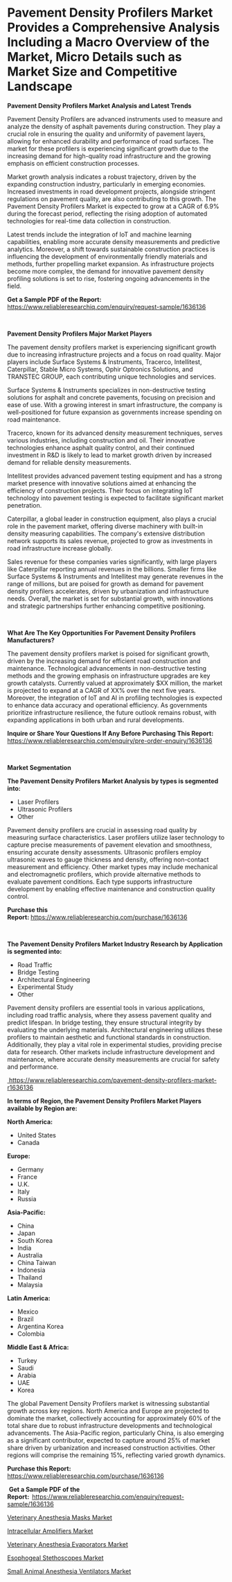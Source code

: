 <p><h1>Pavement Density Profilers Market Provides a Comprehensive Analysis Including a Macro Overview of the Market, Micro Details such as Market Size and Competitive Landscape</h1></p><p><strong>Pavement Density Profilers Market Analysis and Latest Trends</strong></p>
<p><p>Pavement Density Profilers are advanced instruments used to measure and analyze the density of asphalt pavements during construction. They play a crucial role in ensuring the quality and uniformity of pavement layers, allowing for enhanced durability and performance of road surfaces. The market for these profilers is experiencing significant growth due to the increasing demand for high-quality road infrastructure and the growing emphasis on efficient construction processes.</p><p>Market growth analysis indicates a robust trajectory, driven by the expanding construction industry, particularly in emerging economies. Increased investments in road development projects, alongside stringent regulations on pavement quality, are also contributing to this growth. The Pavement Density Profilers Market is expected to grow at a CAGR of 6.9% during the forecast period, reflecting the rising adoption of automated technologies for real-time data collection in construction.</p><p>Latest trends include the integration of IoT and machine learning capabilities, enabling more accurate density measurements and predictive analytics. Moreover, a shift towards sustainable construction practices is influencing the development of environmentally friendly materials and methods, further propelling market expansion. As infrastructure projects become more complex, the demand for innovative pavement density profiling solutions is set to rise, fostering ongoing advancements in the field.</p></p>
<p><strong>Get a Sample PDF of the Report:&nbsp;</strong> <a href="https://www.reliableresearchiq.com/enquiry/request-sample/1636136?utm_campaign=1842&utm_medium=2&utm_source=Github&utm_content=ia&utm_term=23032025&utm_id=pavement-density-profilers">https://www.reliableresearchiq.com/enquiry/request-sample/1636136</a></p>
<p>&nbsp;</p>
<p><strong>Pavement Density Profilers Major Market Players</strong></p>
<p><p>The pavement density profilers market is experiencing significant growth due to increasing infrastructure projects and a focus on road quality. Major players include Surface Systems & Instruments, Tracerco, Intellitest, Caterpillar, Stable Micro Systems, Ophir Optronics Solutions, and TRANSTEC GROUP, each contributing unique technologies and services.</p><p>Surface Systems & Instruments specializes in non-destructive testing solutions for asphalt and concrete pavements, focusing on precision and ease of use. With a growing interest in smart infrastructure, the company is well-positioned for future expansion as governments increase spending on road maintenance.</p><p>Tracerco, known for its advanced density measurement techniques, serves various industries, including construction and oil. Their innovative technologies enhance asphalt quality control, and their continued investment in R&D is likely to lead to market growth driven by increased demand for reliable density measurements.</p><p>Intellitest provides advanced pavement testing equipment and has a strong market presence with innovative solutions aimed at enhancing the efficiency of construction projects. Their focus on integrating IoT technology into pavement testing is expected to facilitate significant market penetration.</p><p>Caterpillar, a global leader in construction equipment, also plays a crucial role in the pavement market, offering diverse machinery with built-in density measuring capabilities. The company's extensive distribution network supports its sales revenue, projected to grow as investments in road infrastructure increase globally.</p><p>Sales revenue for these companies varies significantly, with large players like Caterpillar reporting annual revenues in the billions. Smaller firms like Surface Systems & Instruments and Intellitest may generate revenues in the range of millions, but are poised for growth as demand for pavement density profilers accelerates, driven by urbanization and infrastructure needs. Overall, the market is set for substantial growth, with innovations and strategic partnerships further enhancing competitive positioning.</p></p>
<p>&nbsp;</p>
<p><strong>What Are The Key Opportunities For Pavement Density Profilers Manufacturers?</strong></p>
<p><p>The pavement density profilers market is poised for significant growth, driven by the increasing demand for efficient road construction and maintenance. Technological advancements in non-destructive testing methods and the growing emphasis on infrastructure upgrades are key growth catalysts. Currently valued at approximately $XX million, the market is projected to expand at a CAGR of XX% over the next five years. Moreover, the integration of IoT and AI in profiling technologies is expected to enhance data accuracy and operational efficiency. As governments prioritize infrastructure resilience, the future outlook remains robust, with expanding applications in both urban and rural developments.</p></p>
<p><strong>Inquire or Share Your Questions If Any Before Purchasing This Report:</strong> <a href="https://www.reliableresearchiq.com/enquiry/pre-order-enquiry/1636136?utm_campaign=1842&utm_medium=2&utm_source=Github&utm_content=ia&utm_term=23032025&utm_id=pavement-density-profilers">https://www.reliableresearchiq.com/enquiry/pre-order-enquiry/1636136</a></p>
<p>&nbsp;</p>
<p><strong>Market Segmentation</strong></p>
<p><strong>The Pavement Density Profilers Market Analysis by types is segmented into:</strong></p>
<p><ul><li>Laser Profilers</li><li>Ultrasonic Profilers</li><li>Other</li></ul></p>
<p><p>Pavement density profilers are crucial in assessing road quality by measuring surface characteristics. Laser profilers utilize laser technology to capture precise measurements of pavement elevation and smoothness, ensuring accurate density assessments. Ultrasonic profilers employ ultrasonic waves to gauge thickness and density, offering non-contact measurement and efficiency. Other market types may include mechanical and electromagnetic profilers, which provide alternative methods to evaluate pavement conditions. Each type supports infrastructure development by enabling effective maintenance and construction quality control.</p></p>
<p><strong>Purchase this Report:&nbsp;</strong><a href="https://www.reliableresearchiq.com/purchase/1636136?utm_campaign=1842&utm_medium=2&utm_source=Github&utm_content=ia&utm_term=23032025&utm_id=pavement-density-profilers">https://www.reliableresearchiq.com/purchase/1636136</a></p>
<p>&nbsp;</p>
<p><strong>The Pavement Density Profilers Market Industry Research by Application is segmented into:</strong></p>
<p><ul><li>Road Traffic</li><li>Bridge Testing</li><li>Architectural Engineering</li><li>Experimental Study</li><li>Other</li></ul></p>
<p><p>Pavement density profilers are essential tools in various applications, including road traffic analysis, where they assess pavement quality and predict lifespan. In bridge testing, they ensure structural integrity by evaluating the underlying materials. Architectural engineering utilizes these profilers to maintain aesthetic and functional standards in construction. Additionally, they play a vital role in experimental studies, providing precise data for research. Other markets include infrastructure development and maintenance, where accurate density measurements are crucial for safety and performance.</p></p>
<p><a href="https://www.reliableresearchiq.com/pavement-density-profilers-market-r1636136?utm_campaign=1842&utm_medium=2&utm_source=Github&utm_content=ia&utm_term=23032025&utm_id=pavement-density-profilers">&nbsp;https://www.reliableresearchiq.com/pavement-density-profilers-market-r1636136</a></p>
<p><strong>In terms of Region, the Pavement Density Profilers Market Players available by Region are:</strong></p>
<p>
    <p> <strong> North America: </strong>
        <ul>
            <li>United States</li>
            <li>Canada</li>
        </ul>
        </p> 
    <p> <strong> Europe: </strong>
        <ul>
            <li>Germany</li>
            <li>France</li>
            <li>U.K.</li>
            <li>Italy</li>
            <li>Russia</li>
        </ul>
        </p> 
    <p> <strong> Asia-Pacific: </strong>
        <ul>
            <li>China</li>
            <li>Japan</li>
            <li>South Korea</li>
            <li>India</li>
            <li>Australia</li>
            <li>China Taiwan</li>
            <li>Indonesia</li>
            <li>Thailand</li>
            <li>Malaysia</li>
        </ul>
        </p> 
    <p> <strong> Latin America: </strong>
        <ul>
            <li>Mexico</li>
            <li>Brazil</li>
            <li>Argentina Korea</li>
            <li>Colombia</li>
        </ul>
        </p> 
    <p> <strong> Middle East & Africa: </strong>
        <ul>
            <li>Turkey</li>
            <li>Saudi</li>
            <li>Arabia</li>
            <li>UAE</li>
            <li>Korea</li>
        </ul>
    </p>
    </p>
<p><p>The global Pavement Density Profilers market is witnessing substantial growth across key regions. North America and Europe are projected to dominate the market, collectively accounting for approximately 60% of the total share due to robust infrastructure developments and technological advancements. The Asia-Pacific region, particularly China, is also emerging as a significant contributor, expected to capture around 25% of market share driven by urbanization and increased construction activities. Other regions will comprise the remaining 15%, reflecting varied growth dynamics.</p></p>
<p><strong>Purchase this Report: </strong><a href="https://www.reliableresearchiq.com/purchase/1636136?utm_campaign=1842&utm_medium=2&utm_source=Github&utm_content=ia&utm_term=23032025&utm_id=pavement-density-profilers">https://www.reliableresearchiq.com/purchase/1636136</a></p>
<p>&nbsp;<strong>Get a Sample PDF of the Report:&nbsp;&nbsp;</strong><a href="https://www.reliableresearchiq.com/enquiry/request-sample/1636136?utm_campaign=1842&utm_medium=2&utm_source=Github&utm_content=ia&utm_term=23032025&utm_id=pavement-density-profilers">https://www.reliableresearchiq.com/enquiry/request-sample/1636136</a></p>
<p><strong></strong></p>
<p><p><a href="https://github.com/bauldlimle6h/Market-Research-Report-List-1/blob/main/veterinary-anesthesia-masks-market.md?utm_campaign=1842&utm_medium=2&utm_source=Github&utm_content=ia&utm_term=23032025&utm_id=pavement-density-profilers">Veterinary Anesthesia Masks Market</a></p><p><a href="https://github.com/heinslakey2x/Market-Research-Report-List-1/blob/main/intracellular-amplifiers-market.md?utm_campaign=1842&utm_medium=2&utm_source=Github&utm_content=ia&utm_term=23032025&utm_id=pavement-density-profilers">Intracellular Amplifiers Market</a></p><p><a href="https://github.com/sternymkere4/Market-Research-Report-List-1/blob/main/veterinary-anesthesia-evaporators-market.md?utm_campaign=1842&utm_medium=2&utm_source=Github&utm_content=ia&utm_term=23032025&utm_id=pavement-density-profilers">Veterinary Anesthesia Evaporators Market</a></p><p><a href="https://github.com/buseknoden2b/Market-Research-Report-List-1/blob/main/esophogeal-stethoscopes-market.md?utm_campaign=1842&utm_medium=2&utm_source=Github&utm_content=ia&utm_term=23032025&utm_id=pavement-density-profilers">Esophogeal Stethoscopes Market</a></p><p><a href="https://github.com/shimweummul/Market-Research-Report-List-1/blob/main/small-animal-anesthesia-ventilators-market.md?utm_campaign=1842&utm_medium=2&utm_source=Github&utm_content=ia&utm_term=23032025&utm_id=pavement-density-profilers">Small Animal Anesthesia Ventilators Market</a></p></p>